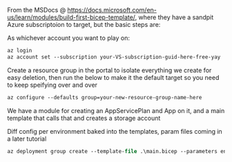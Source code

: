 From the MSDocs @ https://docs.microsoft.com/en-us/learn/modules/build-first-bicep-template/, where they 
have a sandpit Azure subscriptoion to target, but the basic steps are:



As whichever account you want to play on:
``` ps
az login 
az account set --subscription your-VS-subscription-guid-here-free-yay
```

Create a resource group in the portal to isolate everything we create for easy deletion, then run the below to make it the default target so you need to keep speifying over and over
``` ps
az configure --defaults group=your-new-resource-group-name-here
```

We have a module for creating an AppServicePlan and App on it, and a main template that calls that and creates a storage account

Diff config per environment baked into the templates, param files coming in a later tutorial
``` ps
az deployment group create --template-file .\main.bicep --parameters environmentType=nonProd
```